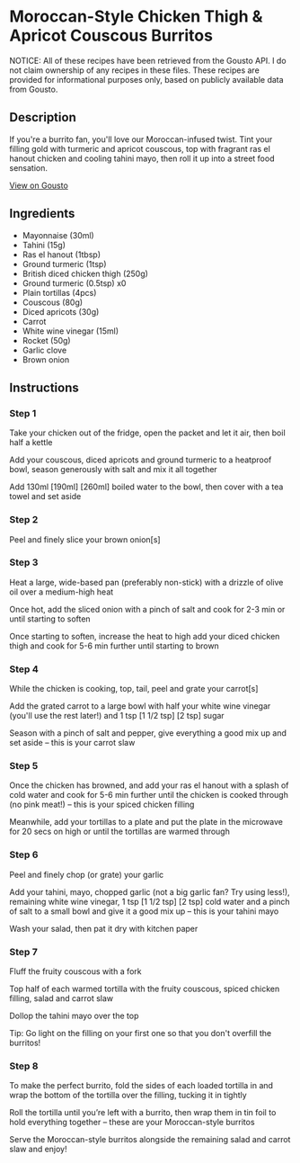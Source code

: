 # Moroccan-Style Chicken Thigh & Apricot Couscous Burritos

NOTICE: All of these recipes have been retrieved from the Gousto API. I do not claim ownership of any recipes in these files. These recipes are provided for informational purposes only, based on publicly available data from Gousto.

## Description

If you're a burrito fan, you'll love our Moroccan-infused twist. Tint your filling gold with turmeric and apricot couscous, top with fragrant ras el hanout chicken and cooling tahini mayo, then roll it up into a street food sensation.  

[View on Gousto](https://www.gousto.co.uk/recipes/cookbook/moroccan-style-chicken-apricot-couscous-burrito)

## Ingredients

- Mayonnaise (30ml)
- Tahini (15g)
- Ras el hanout (1tbsp)
- Ground turmeric (1tsp)
- British diced chicken thigh (250g)
- Ground turmeric (0.5tsp) x0
- Plain tortillas (4pcs)
- Couscous (80g)
- Diced apricots (30g)
- Carrot
- White wine vinegar (15ml)
- Rocket (50g)
- Garlic clove
- Brown onion

## Instructions


### Step 1

Take your chicken out of the fridge, open the packet and let it air, then boil half a kettle

Add your couscous, diced apricots and ground turmeric to a heatproof bowl, season generously with salt and mix it all together

Add 130ml <span class="text-purple">[190ml] </span><span class="text-danger">[260ml]</span> boiled water to the bowl, then cover with a tea towel and set aside


### Step 2

Peel and finely slice your brown onion[s]


### Step 3

Heat a large, wide-based pan (preferably non-stick) with a drizzle of olive oil over a medium-high heat

Once hot, add the sliced onion with a pinch of salt and cook for 2-3 min or until starting to soften

Once starting to soften, increase the heat to high add your diced chicken thigh and cook for 5-6 min further until starting to brown


### Step 4

While the chicken is cooking, top, tail, peel and grate your carrot[s]

Add the grated carrot to a large bowl with half your white wine vinegar (you'll use the rest later!) and 1 tsp <span class="text-purple">[1 1/2 tsp]</span> <span class="text-danger">[2 tsp] </span>sugar

Season with a pinch of salt and pepper, give everything a good mix up and set aside – this is your carrot slaw


### Step 5

Once the chicken has browned, and add your ras el hanout with a splash of cold water and cook for 5-6 min further until the chicken is cooked through (no pink meat!) – this is your spiced chicken filling

Meanwhile, add your tortillas to a plate and put the plate in the microwave for 20 secs on high or until the tortillas are warmed through


### Step 6

Peel and finely chop (or grate) your garlic

Add your tahini, mayo, chopped garlic (not a big garlic fan? Try using less!), remaining white wine vinegar, 1 tsp <span class="text-purple">[1 1/2 tsp]</span> <span class="text-danger">[2 tsp]</span> cold water and a pinch of salt to a small bowl and give it a good mix up – this is your tahini mayo

Wash your salad, then pat it dry with kitchen paper


### Step 7

Fluff the fruity couscous with a fork

Top half of each warmed tortilla with the fruity couscous, spiced chicken filling, salad and carrot slaw

Dollop the tahini mayo over the top

Tip: Go light on the filling on your first one so that you don't overfill the burritos!

### Step 8

To make the perfect burrito, fold the sides of each loaded tortilla in and wrap the bottom of the tortilla over the filling, tucking it in tightly

Roll the tortilla until you’re left with a burrito, then wrap them in tin foil to hold everything together – these are your Moroccan-style burritos

Serve the Moroccan-style burritos alongside the remaining salad and carrot slaw and enjoy!

